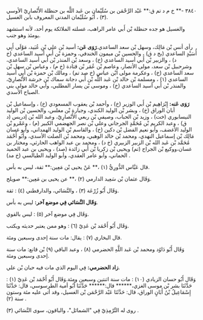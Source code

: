 ٣٨٤٠ -** خ م د تم ق:** عَبْد الرَّحْمَن بن سُلَيْمان بن عَبد اللَّه بن حنظلة الأَنْصارِيّ الأوسي (٣) ، أَبُو سُلَيْمان المدني المعروف بابن الغسيل.

والغسيل هو جده حنظلة بْن أَبي عامر الراهب، غسلته الملائكة يوم أحد، لأنه استشهد يومئذ وهو جنب.

رأى أنس بْن مَالِك، وسهل بْن سعد الساعدي.**رَوَى عَن:** أسيد بْن علي بْنِ عُبَيد، مَوْلَى أَبِي أُسَيْدٍ الساعدي (بخ د ق) ، والحسين بْن ميمون الخندفي، وحمزة بْن أَبي أسيد الساعدي (خ د) ، والزبير بْن أَبي أسيد الساعدي (خ) ، وسعد بْن المنذر بْن أَبي أسيد الساعدي، وشرحبيل بْن سعد، مولى الأنصار، وعاصم بْن عُمَر بْن قتادة (خ م) ، وعباس بْن سهل بْن سعد الساعدي (خ) ، وعكرمة مولى ابْن عباس (خ صد تم) ، ومالك بْن حمزة بْن أَبي أسيد الساعدي (١) ، ومسلمة بْن خالد بْن عَبد اللَّه بْن أَبي دجانة سماك بْن خرشة الأَنْصارِيّ، والمنذر بْن أَبي أسيد الساعدي (خ) ، وموسى بْن يسار المطلبي، وأبي خالد مولى بني الصباح الأسدي.

**رَوَى عَنه:** إِبْرَاهِيم بْن أَبي الوزير (خ) ، وأحمد بْن يعقوب المسعودي (خ) ، وإسماعيل بْن أبان الوراق (خ) ، وبشر بْن الوليد الكندي، وجبارة بْن مغلس، والحسين بْن الوليد النيسابوري (خت) ، وزيد بْن الحباب، وصيفي بْن ربعي الأَنْصارِيّ، وعبد الله بْن إدريس (د ق) ، وعبد الكريم بْن مُحَمَّدٍ الجرجاني وعلي بْن نصر الجهضمي الكبير (م) ، وعَمْرو بْن الوليد الأغضف، وأبو نعيم الفضل بْن دكين (خ) ، والقاسم بْن الوليد الهمداني، وأبو غسان مَالِك بْن إسماعيل النهدي، ومحمد بْن خالد الوهبي، ومحمد بْن الصلت الأسدي، وأَبُو أَحْمَد مُحَمَّد بْن عَبد الله بْن الزبير الزبيري (خ د) ، ومحمد بن عبد الواهب الحارثي، ومختار بن غسان،ووكيع بْن الجراح (تم) ويحيى بْن زكريا بْن أَبي زائدة (صد) ، ويحيى بن عبد الحميد الحماني، وأبو عامر العقدي، وأبو الوليد الطيالسي (خ مد) .

قال عَبَّاس الدُّورِيُّ (١) ،** عَنْ يحيى بْن مَعِين:** ثقة، ليس به بأس.

وَقَال عثمان بْن سَعِيد الدارمي (٢) ،** عن يحيى بن مَعِين:** صويلح.

وَقَال أَبُو زُرْعَة (٣) ، والنَّسَائي، والدارقطني (٤) : ثقة.

**وَقَال النَّسَائي فِي موضع آخر:** ليس به بأس.

وَقَال فِي موضع آخر (٥) : ليس بالقوي.

وَقَال أَبُو أَحْمَد بْن عَدِيّ (٦) : وهو ممن يعتبر حديثه ويكتب.

قال البخاري (٧) : يقال: مات سنة إحدى وسبعين ومئة.

وَقَال أَبُو دَاوُد ومحمد بْن عَبد اللَّهِ الحضرمي (٨) ، وعبد الباقي (٩) بْن قانع: مات سنة إحدى وسبعين ومئة.

**زاد الحضرمي:** فِي اليوم الذي مات فيه حبان بْن علي.

وَقَال أَبُو حسان الزيادي (١٠) : مات سنة اثنتين وسبعين ومئة.وَقَال أَبُو أَحْمَد بْن عَدِيّ (١) : حَدَّثَنَا بشر بْن موسى الغزي،****** قال:****** حَدَّثَنَا أَبُو أمية الطرسوسي، قال: حَدَّثَنَا إِسْمَاعِيلُ بْنُ أَبَانٍ الوراق، قال: حَدَّثَنَا عَبْد الرَّحْمَن بْن الغسيل، وقد أتى عليه مئة وستون سنة (٢) .

روى له التِّرْمِذِيّ فِي "الشمائل"، والباقون، سوى النَّسَائي (٣) .